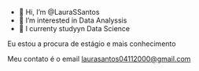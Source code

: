 - 👋 Hi, I’m @LauraSSantos
 - 👀 I’m interested in  Data  Analyssis
- 🌱  I currenty  studyyn Data Science


 Eu estou a procura  de estágio e mais  conhecimento
 
  Meu contato é o email laurasantos04112000@gmail.com
